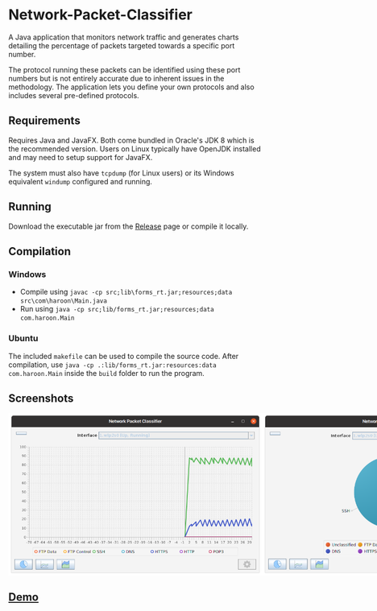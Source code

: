 # Network-Packet-Classifier
A Java application that monitors network traffic and generates charts detailing the percentage of packets targeted towards a specific port number.

The protocol running these packets can be identified using these port numbers but is not entirely accurate due to inherent issues in the methodology.
The application lets you define your own protocols and also includes several pre-defined protocols.

## Requirements
Requires Java and JavaFX. Both come bundled in Oracle's JDK 8 which is the recommended version. Users on Linux typically have OpenJDK installed and may need to setup support for JavaFX.

The system must also have `tcpdump` (for Linux users) or its Windows equivalent `windump` configured and running.

## Running
Download the executable jar from the [Release](https://github.com/Haroon96/Network-Packet-Classifier/releases) page or compile it locally.

## Compilation
### Windows
- Compile using `javac -cp src;lib\forms_rt.jar;resources;data src\com\haroon\Main.java`
- Run using `java -cp src;lib/forms_rt.jar;resources;data com.haroon.Main`

### Ubuntu
The included `makefile` can be used to compile the source code. After compilation, use `java -cp .:lib/forms_rt.jar:resources:data com.haroon.Main` inside the `build` folder to run the program.
    
## Screenshots
<div style="display: flex;">
	<img src="https://github.com/Haroon96/Network-Packet-Classifier/raw/gh-pages/img/1.png">
	<img src="https://github.com/Haroon96/Network-Packet-Classifier/raw/gh-pages/img/2.png">
	<img src="https://github.com/Haroon96/Network-Packet-Classifier/raw/gh-pages/img/3.png">
</div>
    
## [Demo](https://www.youtube.com/watch?v=ubxa0Ua8x1M)
